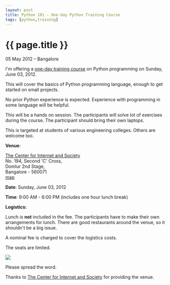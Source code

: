 ```yaml
---
layout: post
title: Python 101 - One-day Python Training Course
tags: [python,training]
---
```


# {{ page.title }}
<p class="meta">05 May 2012 &#8211; Bangalore</p>

I'm offering a [one-day training course][doattend] on Python
programming on Sunday, June 03, 2012.

This will cover the basics of Python programming language, enough to
get started on small projects.

No prior Python experience is expected. Experience with programming in
some language will be helpful.

This will be a hands on session. The participants will solve lot of
exercises during the course. The participant should bring their own laptops.

This is targeted at students of various engineering colleges. Others
are welcome too.

**Venue**: 

[The Center for Internet and Society][cis]    
No. 194, Second 'C' Cross,     
Domlur 2nd Stage,     
Bangalore - 560071    
[map][]

**Date**: Sunday, June 03, 2012

**Time**: 9:00 AM - 6:00 PM (includes one hour lunch break)

**Logistics:**

Lunch is **not** included in the fee. The participants have to make
their own arrangements for lunch. There are good restaurants around
the venue, so it shouldn't be a big issue.

A nominal fee is charged to cover the logistics costs. 

The seats are limited.

<a href='http://python101.doattend.com'><img src='http://doattend.com/assets/btnw-reg-now.png'/></a>

Please spread the word.

Thanks to [The Center for Internet and Society][cis] for providing the venue.

[cis]: http://cis-india.org/
[map]: http://maps.google.com/maps?q=CIS+Domlur+Bangalore
[doattend]: http://python101.doattend.com/